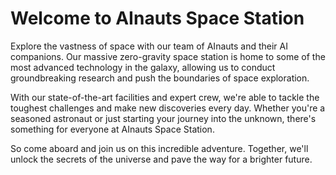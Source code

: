 <!--
Write me markdown content of website with wallpaper:

"AInauts and their AI companions working together in a massive, zero-gravity space station."

The header of the page should not be copy of the text but rather a real content of the website which is using this wallpaper.
-->

<!--font:Montserrat-->

# Welcome to AInauts Space Station

Explore the vastness of space with our team of AInauts and their AI companions. Our massive zero-gravity space station is home to some of the most advanced technology in the galaxy, allowing us to conduct groundbreaking research and push the boundaries of space exploration.

With our state-of-the-art facilities and expert crew, we're able to tackle the toughest challenges and make new discoveries every day. Whether you're a seasoned astronaut or just starting your journey into the unknown, there's something for everyone at AInauts Space Station.

So come aboard and join us on this incredible adventure. Together, we'll unlock the secrets of the universe and pave the way for a brighter future.
